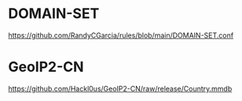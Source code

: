 # DOMAIN-SET
https://github.com/RandyCGarcia/rules/blob/main/DOMAIN-SET.conf


# GeoIP2-CN
https://github.com/Hackl0us/GeoIP2-CN/raw/release/Country.mmdb
